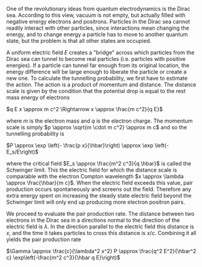One of the revolutionary ideas from quantum electrodynamics is the Dirac sea. According to this view, vacuum is not empty, but actually filled with negative energy electrons and positrons. Particles in the Dirac sea cannot readily interact with other particles, since interactions mean changing the energy, and to change energy a particle has to move to another quantum state, but the problem is that all other states are occupied. 

A uniform electric field $E$ creates a "bridge" across which particles from the Dirac sea can tunnel to become real particles (i.e. particles with positive energies). If a particle can tunnel far enough from its original location, the energy difference will be large enough to liberate the particle or create a new one. To calculate the tunnelling probability, we first have to estimate the action. The action is a product of momentum and distance. The distance scale is given by the condition that the potential drop is equal to the rest mass energy of electrons

$q E x \approx m c^2 \Rightarrow x \approx \frac{m c^2}{q E}$

where $m$ is the electron mass and $q$ is the electron charge. The momentum scale is simply $p \approx \sqrt{m \cdot m c^2} \approx m c$ and so the tunnelling probability is

$P \approx \exp \left(- \frac{p x}{\hbar}\right) \approx \exp \left(-E_s/E\right)$

where the critical field  $E_s \approx \frac{m^2 c^3}{q \hbar}$ is called the Schwinger limit. This the electric field for which the distance scale is comparable with the electron Compton wavelength $x \approx \lambda \approx \frac{\hbar}{m c}$. When the electric field exceeds this value, pair production occurs spontaneously and screens out the field. Therefore any extra energy spent on increasing the steady state electric field beyond the Schwinger limit will only end up producing more electron positron pairs. 

We proceed to evaluate the pair production rate. The distance between two electrons in the Dirac sea in a directions normal to the direction of the electric field is $\lambda$. In the direction parallel to the electric field this distance is $x$, and the time it takes particles to cross this distance is $x/c$. Combining it all yields the pair production rate

$\Gamma \approx \frac{c}{\lambda^2 x^2} P \approx \frac{q^2 E^2}{\hbar^2 c} \exp\left(-\frac{m^2 c^3}{\hbar q E}\right)$